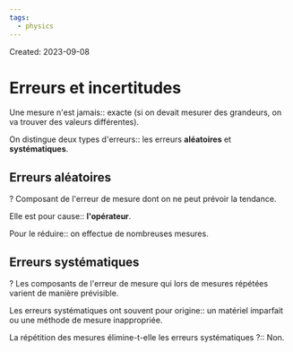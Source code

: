```yaml
---
tags:
  - physics
---
```

Created: 2023-09-08

# Erreurs et incertitudes
Une mesure n'est jamais:: exacte (si on devait mesurer des grandeurs, on va trouver des valeurs différentes).
<!--SR:!2023-09-26,8,230-->

On distingue deux types d'erreurs:: les erreurs **aléatoires** et **systématiques**.
<!--SR:!2023-09-24,10,250-->

## Erreurs aléatoires
?
Composant de l'erreur de mesure dont on ne peut prévoir la tendance.
<!--SR:!2023-09-23,5,210-->

Elle est pour cause:: **l'opérateur**. 
<!--SR:!2023-09-23,9,250-->

Pour le réduire:: on effectue de nombreuses mesures.
<!--SR:!2023-09-22,8,250-->

## Erreurs systématiques
?
Les composants de l'erreur de mesure qui lors de mesures répétées varient de manière prévisible.
<!--SR:!2023-09-23,3,226-->

Les erreurs systématiques ont souvent pour origine:: un matériel imparfait ou une méthode de mesure inappropriée.
<!--SR:!2023-10-05,14,230-->

La répétition des mesures élimine-t-elle les erreurs systématiques ?:: Non.
<!--SR:!2023-10-07,16,227-->

